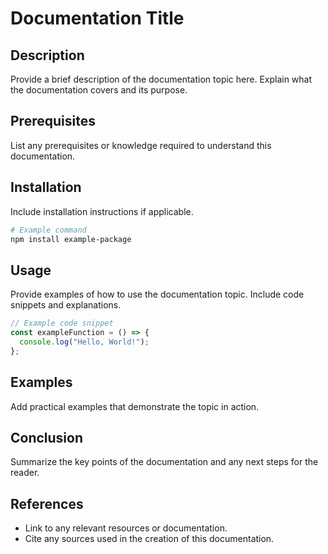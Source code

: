 # Documentation Title

## Description

Provide a brief description of the documentation topic here. Explain what the documentation covers and its purpose.

## Prerequisites

List any prerequisites or knowledge required to understand this documentation.

## Installation

Include installation instructions if applicable.

```bash
# Example command
npm install example-package
```

## Usage

Provide examples of how to use the documentation topic. Include code snippets and explanations.

```javascript
// Example code snippet
const exampleFunction = () => {
  console.log("Hello, World!");
};
```

## Examples

Add practical examples that demonstrate the topic in action.

## Conclusion

Summarize the key points of the documentation and any next steps for the reader.

## References

- Link to any relevant resources or documentation.
- Cite any sources used in the creation of this documentation.